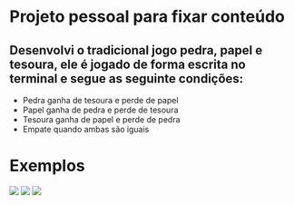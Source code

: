 <h1>Projeto pessoal para fixar conteúdo</h1>
<h2>Desenvolvi o tradicional jogo pedra, papel e tesoura, ele é jogado de forma escrita no terminal e segue as seguinte condições:</h2>
<ul>
  <li>Pedra ganha de tesoura e perde de papel</li>
  <li>Papel ganha de pedra e perde de tesoura</li>
  <li>Tesoura ganha de papel e perde de pedra</li>
  <li>Empate quando ambas são iguais</li>
</ul>

<h1>Exemplos</h1>
<img src='https://user-images.githubusercontent.com/114839208/193437176-53d8a5cd-18ee-4c5e-a1f4-c5c981ae3dad.jpg'>
<img src='https://user-images.githubusercontent.com/114839208/193437232-6a9c76dc-7456-44e5-958b-2905a693f575.png'>
<img src='https://user-images.githubusercontent.com/114839208/193437280-a5b4f346-3459-4797-a46f-1dbc78f4385d.png'>


